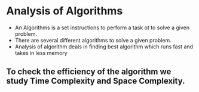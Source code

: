 # Analysis of Algorithms

- An Algorithms is a set instructions to perform a task ot to solve a given problem.
- There are several different algorithms to solve a given problem.
- Analysis of algorithm deals in finding best algorithm which runs fast and takes in less memory

## To check the efficiency of the algorithm we study Time Complexity and Space Complexity.
